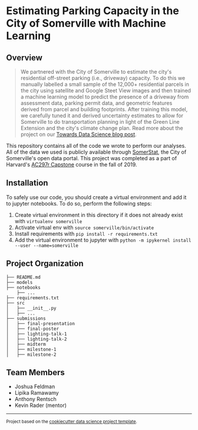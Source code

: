 Estimating Parking Capacity in the City of Somerville with Machine Learning
==============================

## Overview 

> We partnered with the City of Somerville to estimate the city's residential off-street parking (i.e., driveway) capacity. To do this we manually labelled a small sample of the 12,000+ residential parcels in the city using satellite and Google Steet View images and then trained a machine learning model to predict the presence of a driveway from assessment data, parking permit data, and geometric features derived from parcel and building footprints. After training this model, we carefully tuned it and derived uncertainty estimates to allow for Somerville to do transportation planning in light of the Green Line Extension and the city's climate change plan. Read more about the project on our [Towards Data Science blog post](https://towardsdatascience.com/machine-learning-for-urban-planning-estimating-parking-capacity-15aabd490cf8).

This repository contains all of the code we wrote to perform our analyses. All of the data we used is publicly available through [SomerStat](https://www.somervillema.gov/somerstat), the City of Somerville's open data portal. This project was completed as a part of Harvard's [AC297r Capstone](https://www.capstone.iacs.seas.harvard.edu/) course in the fall of 2019.

## Installation

To safely use our code, you should create a virtual environment and add it to jupyter notebooks. To do so, perform the following steps:
1. Create virtual environment in this directory if it does not already exist with `virtualenv somerville`
2. Activate virtual env with `source somerville/bin/activate`
3. Install requirements with `pip install -r requirements.txt`
4. Add the virtual environment to jupyter with `python -m ipykernel install --user --name=somerville`

## Project Organization

    ├── README.md
    ├── models
    ├── notebooks
        ├── ...
    ├── requirements.txt
    ├── src
    │   ├── __init__.py
    │   ├── ...
    ├── submissions
    │   ├── final-presentation
    │   ├── final-poster
    │   ├── lighting-talk-1
    │   ├── lighting-talk-2
    │   ├── midterm
    │   ├── milestone-1
    │   ├── milestone-2


## Team Members

- Joshua Feldman
- Lipika Ramawamy
- Anthony Rentsch
- Kevin Rader (mentor)


---

<p><small>Project based on the <a target="_blank" href="https://drivendata.github.io/cookiecutter-data-science/">cookiecutter data science project template</a>. </small></p>
